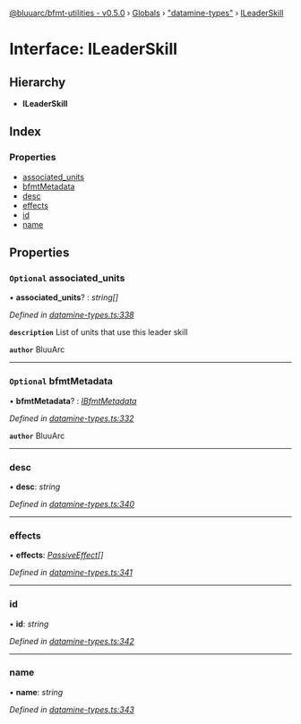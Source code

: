 [@bluuarc/bfmt-utilities - v0.5.0](../README.md) › [Globals](../globals.md) › ["datamine-types"](../modules/_datamine_types_.md) › [ILeaderSkill](_datamine_types_.ileaderskill.md)

# Interface: ILeaderSkill

## Hierarchy

* **ILeaderSkill**

## Index

### Properties

* [associated_units](_datamine_types_.ileaderskill.md#optional-associated_units)
* [bfmtMetadata](_datamine_types_.ileaderskill.md#optional-bfmtmetadata)
* [desc](_datamine_types_.ileaderskill.md#desc)
* [effects](_datamine_types_.ileaderskill.md#effects)
* [id](_datamine_types_.ileaderskill.md#id)
* [name](_datamine_types_.ileaderskill.md#name)

## Properties

### `Optional` associated_units

• **associated_units**? : *string[]*

*Defined in [datamine-types.ts:338](https://github.com/BluuArc/bfmt-utilities/blob/master/src/datamine-types.ts#L338)*

**`description`** List of units that use this leader skill

**`author`** BluuArc

___

### `Optional` bfmtMetadata

• **bfmtMetadata**? : *[IBfmtMetadata](_datamine_types_.ibfmtmetadata.md)*

*Defined in [datamine-types.ts:332](https://github.com/BluuArc/bfmt-utilities/blob/master/src/datamine-types.ts#L332)*

**`author`** BluuArc

___

###  desc

• **desc**: *string*

*Defined in [datamine-types.ts:340](https://github.com/BluuArc/bfmt-utilities/blob/master/src/datamine-types.ts#L340)*

___

###  effects

• **effects**: *[PassiveEffect](../modules/_datamine_types_.md#passiveeffect)[]*

*Defined in [datamine-types.ts:341](https://github.com/BluuArc/bfmt-utilities/blob/master/src/datamine-types.ts#L341)*

___

###  id

• **id**: *string*

*Defined in [datamine-types.ts:342](https://github.com/BluuArc/bfmt-utilities/blob/master/src/datamine-types.ts#L342)*

___

###  name

• **name**: *string*

*Defined in [datamine-types.ts:343](https://github.com/BluuArc/bfmt-utilities/blob/master/src/datamine-types.ts#L343)*
